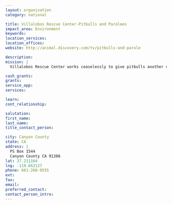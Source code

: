 ```yaml
---
layout: organization
category: national

title: Villalobos Rescue Center-Pitbulls and Parolees
impact_area: Environment
keywords: 
location_services: 
location_offices: 
website: http://animal.discovery.com/tv/pitbulls-and-parole

description: 
mission: |
  Villalobos Rescue Center works ceaselessly to give pitbulls another chance in life. Each and every dog taken in gets spayed or neutered and is given any medical treatment necessary. We work patiently to reacclimatize fearful dogs to the loving care of a human, so that they may eventually be adopted. In some cases, these dogs have never had a kind word or touch, and it is a slow process. After determining temperaments and compatibility factors, we begin that long search for the perfect home. On any given day, VRC cares for between 150 and 200 pit bulls here at our 10-acre facility. As you can imagine, the costs associated with running an operation of this magnitude are overwhelming. Our monthly operating expenses have now increased to $15,000, and our vet bills stay at an average of $5,000.

cash_grants: 
grants: 
service_opp: 
services: 

learn: 
cont_relationship: 

salutation: 
first_name: 
last_name: 
title_contact_person: 

city: Canyon County
state: CA
address: |
  PS Box 1544  
  Canyon County CA 91386
lat: 37.211164
lng: -119.662127
phone: 661-268-0555
ext: 
fax: 
email: 
preferred_contact: 
contact_person_intro: 
---
```

